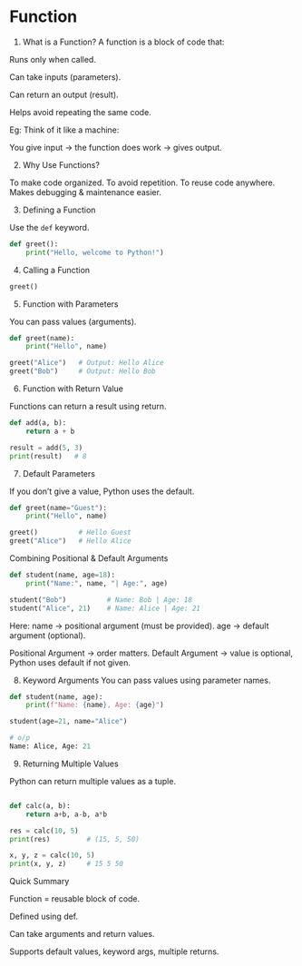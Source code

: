 # Function 

1) What is a Function?
A function is a block of code that:

Runs only when called.

Can take inputs (parameters).

Can return an output (result).

Helps avoid repeating the same code.

Eg:
Think of it like a machine:

You give input → the function does work → gives output.


2) Why Use Functions?

To make code organized.
    To avoid repetition.
    To reuse code anywhere.
    Makes debugging & maintenance easier.

3) Defining a Function

Use the `def` keyword.

```py
def greet():
    print("Hello, welcome to Python!")

```

4) Calling a Function
```py
greet()
```

5) Function with Parameters

You can pass values (arguments).

```py
def greet(name):
    print("Hello", name)

greet("Alice")   # Output: Hello Alice
greet("Bob")     # Output: Hello Bob

```

6) Function with Return Value

Functions can return a result using return.

```py
def add(a, b):
    return a + b

result = add(5, 3)
print(result)   # 8

```

7) Default Parameters

If you don’t give a value, Python uses the default.

```py
def greet(name="Guest"):
    print("Hello", name)

greet()          # Hello Guest
greet("Alice")   # Hello Alice

```
Combining Positional & Default Arguments
```py
def student(name, age=18):
    print("Name:", name, "| Age:", age)

student("Bob")          # Name: Bob | Age: 18
student("Alice", 21)    # Name: Alice | Age: 21

```
Here:
name → positional argument (must be provided).
age → default argument (optional).

Positional Argument → order matters.
Default Argument → value is optional, Python uses default if not given.

8) Keyword Arguments
You can pass values using parameter names.

```py
def student(name, age):
    print(f"Name: {name}, Age: {age}")

student(age=21, name="Alice")

# o/p
Name: Alice, Age: 21

```

9) Returning Multiple Values

Python can return multiple values as a tuple.

```py

def calc(a, b):
    return a+b, a-b, a*b

res = calc(10, 5)
print(res)         # (15, 5, 50)

x, y, z = calc(10, 5)
print(x, y, z)     # 15 5 50

```

Quick Summary

Function = reusable block of code.

Defined using def.

Can take arguments and return values.

Supports default values, keyword args, multiple returns.